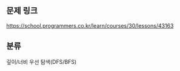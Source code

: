 ## 문제 링크
https://school.programmers.co.kr/learn/courses/30/lessons/43163

## 분류
깊이/너비 우선 탐색(DFS/BFS)